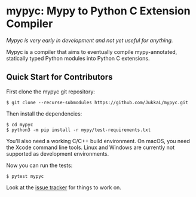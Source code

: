 mypyc: Mypy to Python C Extension Compiler
==========================================

*Mypyc is very early in development and not yet useful for anything.*

Mypyc is a compiler that aims to eventually compile mypy-annotated,
statically typed Python modules into Python C extensions.

Quick Start for Contributors
----------------------------

First clone the mypyc git repository:

    $ git clone --recurse-submodules https://github.com/JukkaL/mypyc.git

Then install the dependencies:

    $ cd mypyc
    $ python3 -m pip install -r mypy/test-requirements.txt

You'll also need a working C/C++ build environment. On macOS, you need
the Xcode command line tools. Linux and Windows are currently not
supported as development environments.

Now you can run the tests:

    $ pytest mypyc

Look at the [issue tracker](https://github.com/JukkaL/mypyc/issues)
for things to work on.
